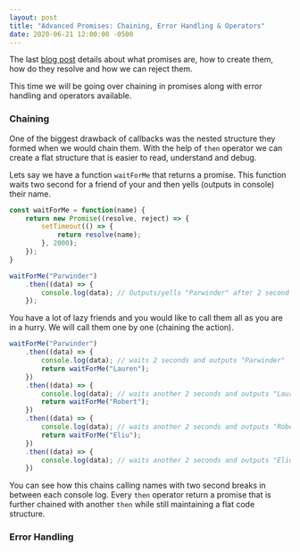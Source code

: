 ```yaml
---
layout: post
title: "Advanced Promises: Chaining, Error Handling & Operators"
date: 2020-06-21 12:00:00 -0500
---
```


The last [blog post](https://bhagat.me/blog/2020/06/20/basics-of-promises.html) details about what promises are, how to create them, how do they resolve and how we can reject them.

This time we will be going over chaining in promises along with error handling and operators available.

### Chaining

One of the biggest drawback of callbacks was the nested structure they formed when we would chain them. With the help of `then` operator we can create a flat structure that is easier to read, understand and debug.

Lets say we have a function `waitForMe` that returns a promise. This function waits two second for a friend of your and then yells (outputs in console) their name.

```javascript
const waitForMe = function(name) {
    return new Promise((resolve, reject) => {
        setTimeout(() => {
            return resolve(name);
        }, 2000);
    });
}

waitForMe("Parwinder")
    .then((data) => {
        console.log(data); // Outputs/yells "Parwinder" after 2 second
    });
```

You have a lot of lazy friends and you would like to call them all as you are in a hurry. We will call them one by one (chaining the action).

```javascript
waitForMe("Parwinder")
    .then((data) => {
        console.log(data); // waits 2 seconds and outputs "Parwinder"
        return waitForMe("Lauren");
    })
    .then((data) => {
        console.log(data); // waits another 2 seconds and outputs "Lauren"
        return waitForMe("Robert");
    })
    .then((data) => {
        console.log(data); // waits another 2 seconds and outputs "Robert"
        return waitForMe("Eliu");
    })
    .then((data) => {
        console.log(data); // waits another 2 seconds and outputs "Eliu"
    })
```

You can see how this chains calling names with two second breaks in between each console log. Every `then` operator return a promise that is further chained with another `then` while still maintaining a flat code structure.

### Error Handling

